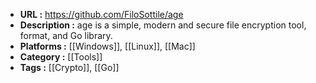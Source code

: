 - **URL :** https://github.com/FiloSottile/age
- **Description :** age is a simple, modern and secure file encryption tool, format, and Go library.
- **Platforms :** [[Windows]], [[Linux]], [[Mac]]
- **Category :** [[Tools]]
- **Tags :** [[Crypto]], [[Go]]